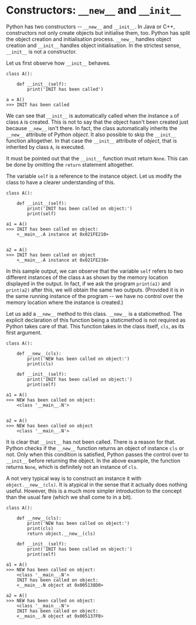 # Constructors: `__new__` and `__init__`

Python has two constructors -- `__new__` and `__init__`. In Java or C++, constructors not only create objects but initialise them, too. Python has split the object creation and initialisation process. `__new__` handles object creation and `__init__` handles object initialisation. In the strictest sense, `__init__` is not a constructor.

Let us first observe how `__init__` behaves.

    class A():
    
        def __init__(self):
            print('INIT has been called')
         
    a = A()
    >>> INIT has been called
    
We can see that `__init__` is automatically called when the instance `a` of class `A` is created. This is not to say that the object hasn't been created just because `__new__` isn't there. In fact, the class automatically inherits the `__new__` attribute of Python *object*. It also possible to skip the `__init__` function altogether. In that case the `__init__` attribute of *object*, that is inherited by class `A`, is executed.

It must be pointed out that the `__init__` function must return `None`. This can be done by omitting the `return` statement altogether.

The variable `self` is a reference to the instance object. Let us modify the class to have a clearer understanding of this.

    class A():
    
        def __init__(self):
            print('INIT has been called on object:')
            print(self)
         
    a1 = A()
    >>> INIT has been called on object:
        <__main__.A instance at 0x021FE210>

    
    a2 = A()
    >>> INIT has been called on object
        <__main__.A instance at 0x021FE238>
    
In this sample output, we can observe that the variable `self` refers to two different instances of the class `A` as shown by the memory location displayed in the output. In fact, if we ask the program `print(a1)` and `print(a2)` after this, we will obtain the same two outputs. (Provided it is in the same running instance of the program -- we have no control over the memory location where the instance is created.)

Let us add a `__new__` method to this class. `__new__` is a staticmethod. The explicit declaration of this function being a staticmethod is not required as Python takes care of that. This function takes in the class itself, `cls`, as its first argument.

    class A():
    
        def __new__(cls):
            print('NEW has been called on object:')
            print(cls)
    
        def __init__(self):
            print('INIT has been called on object:')
            print(self)
            
    a1 = A()
    >>> NEW has been called on object:
        <class '__main__.N'>

    
    a2 = A()
    >>> NEW has been called on object
        <class '__main__.N'>

It is clear that `__init__` has not been called. There is a reason for that. Python checks if the `__new__` function returns an object of instance `cls` or not. Only when this condition is satisfied, Python passes the control over to `__init__` before returning the object. In the above example, the function returns `None`, which is definitely not an instance of `cls`.

A not very typical way is to construct an instance it with `object.__new__(cls)`. It is atypical in the sense that it actually does nothing useful. However, this is a much more simpler introduction to the concept than the usual fare (which we shall come to in a bit).

    class A():
    
        def __new__(cls):
            print('NEW has been called on object:')
            print(cls)
            return object.__new__(cls)
    
        def __init__(self):
            print('INIT has been called on object:')
            print(self)
            
    a1 = A()
    >>> NEW has been called on object:
        <class '__main__.N'>
        INIT has been called on object:
        <__main__.N object at 0x005138D0>

    a2 = A()
    >>> NEW has been called on object:
        <class '__main__.N'>
        INIT has been called on object:
        <__main__.N object at 0x005137F0>
